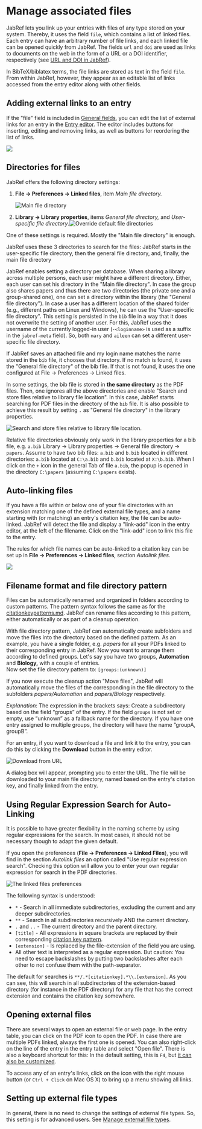 # Manage associated files

JabRef lets you link up your entries with files of any type stored on your system. Thereby, it uses the field `file`, which contains a list of linked files. Each entry can have an arbitrary number of file links, and each linked file can be opened quickly from JabRef. The fields `url` and `doi` are used as links to documents on the web in the form of a URL or a DOI identifier, respectively (see [URL and DOI in JabRef](../advanced/externalfiles.md)).

In BibTeX/biblatex terms, the file links are stored as text in the field `file`. From within JabRef, however, they appear as an editable list of links accessed from the entry editor along with other fields.

## Adding external links to an entry

If the "file" field is included in [General fields](../setup/generalfields.md), you can edit the list of external links for an entry in the [Entry editor](../advanced/entryeditor/). The editor includes buttons for inserting, editing and removing links, as well as buttons for reordering the list of links.

![](../.gitbook/assets/jabref-entryeditor-files.png)

## Directories for files

JabRef offers the following directory settings:

1.  **File → Preferences → Linked files**, item _Main file directory._

    <img src="../.gitbook/assets/preferences-linkedfiles-5.2 (1) (1) (1) (1) (1).png" alt="Main file directory" data-size="original">
2. **Library → Library properties**, items _General file directory,_ and _User-specific file directory_.![Override default file directories](../.gitbook/assets/jabref-lib-properties.png)

One of these settings is required. Mostly the "Main file directory" is enough.

JabRef uses these 3 directories to search for the files: JabRef starts in the user-specific file directory, then the general file directory, and, finally, the main file directory​

JabRef enables setting a directory per database. When sharing a library across multiple persons, each user might have a different directory. Either, each user can set his directory in the "Main file directory". In case the group also shares papers and thus there are two directories (the private one and a group-shared one), one can set a directory within the library (the "General file directory"). In case a user has a different location of the shared folder (e.g., different paths on Linux and Windows), he can use the "User-specific file directory". This setting is persisted in the `bib` file in a way that it does not overwrite the setting of another user. For this, JabRef uses the username of the currently logged-in user (`-<loginname>` is used as a suffix in the `jabref-meta` field). So, both `mary` and `aileen` can set a different user-specific file directory.

If JabRef saves an attached file and my login name matches the name stored in the `bib` file, it chooses that directory. If no match is found, it uses the "General file directory" of the bib file. If that is not found, it uses the one configured at File → Preferences → Linked files.

In some settings, the bib file is stored in **the same directory** as the PDF files. Then, one ignores all the above directories and enable "Search and store files relative to library file location". In this case, JabRef starts searching for PDF files in the directory of the `bib` file. It is also possible to achieve this result by setting `.` as "General file directory" in the library properties.

![Search and store files relative to library file location](<../.gitbook/assets/preferences-file-searchandstoreforfilesrelativetolibraryfilelocation (1) (1) (1) (1) (4) (4) (4) (1) (1) (3).png>).

Relative file directories obviously only work in the library properties for a bib file, e.g. `a.bib` Library → Library properties → General file directory → `papers`. Assume to have two bib files: `a.bib` and `b.bib` located in different directories: `a.bib` located at `C:\a.bib` and `b.bib` located at `X:\b.bib`. When I click on the `+` icon in the general Tab of file `a.bib`, the popup is opened in the directory `C:\papers` (assuming `C:\papers` exists).

## Auto-linking files

If you have a file within or below one of your file directories with an extension matching one of the defined external file types, and a name starting with (or matching) an entry's citation key, the file can be auto-linked. JabRef will detect the file and display a "link-add" icon in the entry editor, at the left of the filename. Click on the "link-add" icon to link this file to the entry.

The rules for which file names can be auto-linked to a citation key can be set up in **File → Preferences → Linked files**, section _Autolink files_.

![](<../.gitbook/assets/preferences-linkedfiles-5.2 (1) (1) (1) (1) (1).png>)

## Filename format and file directory pattern

Files can be automatically renamed and organized in folders according to custom patterns. The pattern syntax follows the same as for the [citationkeypatterns.md](../setup/citationkeypatterns.md "mention"). JabRef can rename files according to this pattern, either automatically or as part of a cleanup operation.

With file directory pattern, JabRef can automatically create subfolders and move the files into the directory based on the defined pattern. As an example, you have a single folder, e.g. _papers_ for all your PDFs linked to their corresponding entry in JabRef. Now you want to arrange them according to defined groups. Let's say you have two groups, **Automation** and **Biology,** with a couple of entries.\
Now set the file directory pattern to: `[groups:(unknown)]`

If you now execute the cleanup action "Move files", JabRef will automatically move the files of the corresponding in the file directory to the subfolders _papers/Automation_ and _papers/Biology_ respectively.

_Explanation_: The expression in the brackets says: Create a subdirectory based on the field “groups” of the entry. If the field `groups` is not set or empty, use “unknown” as a fallback name for the directory. If you have one entry assigned to multiple groups, the directory will have the name “groupA, groupB”.

For an entry, if you want to download a file and link it to the entry, you can do this by clicking the **Download** button in the entry editor.

![Download from URL](<../.gitbook/assets/entryeditor-general-downloadfilefromurl (2) (3) (3) (3) (3) (3) (3) (3) (4) (4) (4) (1) (2) (1).png>)

A dialog box will appear, prompting you to enter the URL. The file will be downloaded to your main file directory, named based on the entry's citation key, and finally linked from the entry.

## Using Regular Expression Search for Auto-Linking

It is possible to have greater flexibility in the naming scheme by using regular expressions for the search. In most cases, it should not be necessary though to adapt the given default.

If you open the preferences (**File → Preferences → Linked Files**), you will find in the section _Autolink files_ an option called "Use regular expression search". Checking this option will allow you to enter your own regular expression for search in the PDF directories.

![The linked files preferences](<../.gitbook/assets/preferences-linkedfiles-5.2 (1) (1) (1) (1) (1).png>)

The following syntax is understood:

* `*` - Search in all immediate subdirectories, excluding the current and any deeper subdirectories.
* `**` - Search in all subdirectories recursively AND the current directory.
* `.` and `..` - The current directory and the parent directory.
* `[title]` - All expressions in square brackets are replaced by their corresponding [citation key pattern](../setup/citationkeypatterns.md#citation-key-patterns).
* `[extension]` - Is replaced by the file-extension of the field you are using.
* All other text is interpreted as a regular expression. But caution: You need to escape backslashes by putting two backslashes after each other to not confuse them with the path-separator.

The default for searches is `**/.*[citationkey].*\\.[extension]`. As you can see, this will search in all subdirectories of the extension-based directory (for instance in the PDF directory) for any file that has the correct extension and contains the citation key somewhere.

## Opening external files

There are several ways to open an external file or web page. In the entry table, you can click on the PDF icon to open the PDF. In case there are multiple PDFs linked, always the first one is opened. You can also right-click on the line of the entry in the entry table and select "Open file". There is also a keyboard shortcut for this: In the default setting, this is `F4`, but [it can also be customized](../setup/customkeybindings.md).

To access any of an entry's links, click on the icon with the right mouse button (or `Ctrl + Click` on Mac OS X) to bring up a menu showing all links.

## Setting up external file types

In general, there is no need to change the settings of external file types. So, this setting is for advanced users. See [Manage external file types](../setup/externalfiletypes.md).
